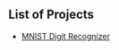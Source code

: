 ## List of Projects 

- [MNIST Digit Recognizer](https://www.kaggle.com/competitions/digit-recognizer)
